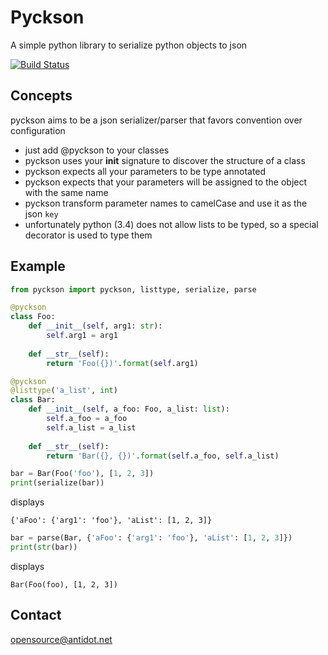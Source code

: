 # Pyckson
A simple python library to serialize python objects to json

[![Build Status](https://travis-ci.org/antidot/Pyckson.svg?branch=master)](https://travis-ci.org/antidot/Pyckson)

## Concepts
pyckson aims to be a json serializer/parser that favors convention over configuration

* just add @pyckson to your classes
* pyckson uses your __init__ signature to discover the structure of a class
* pyckson expects all your parameters to be type annotated
* pyckson expects that your parameters will be assigned to the object with the same name
* pyckson transform parameter names to camelCase and use it as the json `key`
* unfortunately python (3.4) does not allow lists to be typed, so a special decorator is used to type them


## Example

```python
from pyckson import pyckson, listtype, serialize, parse

@pyckson
class Foo:
    def __init__(self, arg1: str):
        self.arg1 = arg1
    
    def __str__(self):
        return 'Foo({})'.format(self.arg1)

@pyckson
@listtype('a_list', int)
class Bar:
    def __init__(self, a_foo: Foo, a_list: list):
        self.a_foo = a_foo
        self.a_list = a_list
        
    def __str__(self):
        return 'Bar({}, {})'.format(self.a_foo, self.a_list)
```


```python
bar = Bar(Foo('foo'), [1, 2, 3])
print(serialize(bar))
```

displays

```
{'aFoo': {'arg1': 'foo'}, 'aList': [1, 2, 3]}
```

```python
bar = parse(Bar, {'aFoo': {'arg1': 'foo'}, 'aList': [1, 2, 3]})
print(str(bar))
```

displays

```
Bar(Foo(foo), [1, 2, 3])
```

## Contact

opensource@antidot.net
